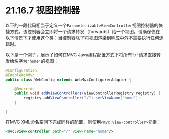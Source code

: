 # 21.16.7 视图控制器

以下的一段代码相当于定义一个`ParameterizableViewController`视图控制器的快捷方式，该控制器会立即将一个请求转发（forwards）给一个视图。请确保仅在以下情景下才使用这个类：当控制器除了将视图渲染到响应中外不需要执行任何逻辑时。

以下是一个例子，展示了如何在MVC Java编程配置方式下将所有`"/"`请求直接转发给名字为`"home"`的视图：

```java
@Configuration
@EnableWebMvc
public class WebConfig extends WebMvcConfigurerAdapter {

    @Override
    public void addViewControllers(ViewControllerRegistry registry) {
        registry.addViewController("/").setViewName("home");
    }

}
```

在MVC XML命名空间下完成同样的配置，则使用`<mvc:view-controller>`元素：

```xml
<mvc:view-controller path="/" view-name="home"/>
```
